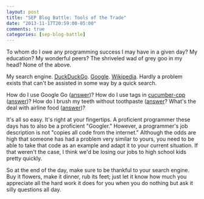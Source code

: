 ```yaml
---
layout: post
title: "SEP Blog Battle: Tools of the Trade"
date: "2013-11-17T20:59:00-05:00"
comments: true
categories: [sep-blog-battle]
---
```


To whom do I owe any programming success I may have in a given day? My education? My wonderful peers? The shriveled wad of grey goo in my head? None of the above.

My search engine. [DuckDuckGo](https://duckduckgo.com). [Google](https://encrypted.google.com). [Wikipedia](https://wikipedia.org). Hardly a problem exists that can't be assisted in some way by a quick search.

How do I use Google Go ([answer](http://golang.org/doc/effective_go.html))? How do I use tags in [cucumber-cpp](https://github.com/cucumber/cucumber-cpp) ([answer](http://larryprice.github.io/blog/2013/04/15/tags-in-c-plus-plus-cucumber-tests/))? How do I brush my teeth without toothpaste ([answer](http://www.wikihow.com/Brush-Teeth-Without-Toothpaste)? What's the deal with airline food ([answer](http://youtu.be/n0E7EaRLmSI))?

It's all so easy. It's right at your fingertips. A proficient programmer these days has to also be a proficient "Googler." However, a programmer's job description is not "copies all code from the internet." Although the odds are high that someone has had a problem very similar to yours, you need to be able to take that code as an example and adapt it to your current situation. If that weren't the case, I think we'd be losing our jobs to high school kids pretty quickly.

So at the end of the day, make sure to be thankful to your search engine. Buy it flowers, make it dinner, rub its feet; just let it know how much you appreciate all the hard work it does for you when you do nothing but ask it silly questions all day.
